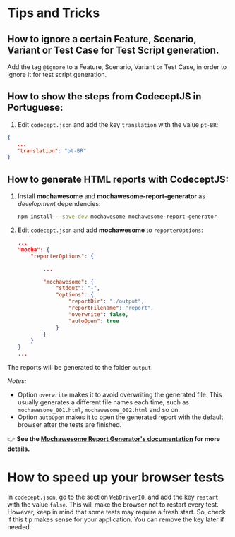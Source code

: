 # Tips and Tricks

## How to ignore a certain Feature, Scenario, Variant or Test Case for Test Script generation.

Add the tag `@ignore` to a Feature, Scenario, Variant or Test Case, in order to ignore it for test script generation.

## How to show the steps from CodeceptJS in Portuguese:

1. Edit `codecept.json` and add the key `translation` with the value `pt-BR`:

```json
{
   ...
   "translation": "pt-BR"
}
```


## How to generate HTML reports with CodeceptJS:

1. Install **mochawesome** and **mochawesome-report-generator** as *development* dependencies:

    ```bash
    npm install --save-dev mochawesome mochawesome-report-generator
    ```

2. Edit `codecept.json` and add **mochawesome** to `reporterOptions`:

    ```json
    ...
	"mocha": {
		"reporterOptions": {

			...

			"mochawesome": {
				"stdout": "-",
				"options": {
					"reportDir": "./output",
					"reportFilename": "report",
					"overwrite": false,
					"autoOpen": true
				}
			}
		}
	}
    ...
    ```

The reports will be generated to the folder `output`.

*Notes:*
- Option `overwrite` makes it to avoid overwriting the generated file. This usually generates a different file names each time, such as `mochawesome_001.html`, `mochawesome_002.html` and so on.
- Option `autoOpen` makes it to open the generated report with the default browser after the tests are finished.

👉 **See the [Mochawesome Report Generator's documentation](https://github.com/adamgruber/mochawesome-report-generator/) for more details.**


# How to speed up your browser tests

In `codecept.json`, go to the section `WebDriverIO`, and add the key `restart` with the value `false`. This will make the browser not to restart every test. However, keep in mind that some tests may require a fresh start. So, check if this tip makes sense for your application. You can remove the key later if needed.
